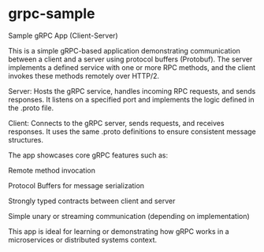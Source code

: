 # grpc-sample
Sample gRPC App (Client-Server)

This is a simple gRPC-based application demonstrating communication between a client and a server using protocol buffers (Protobuf). The server implements a defined service with one or more RPC methods, and the client invokes these methods remotely over HTTP/2.

Server: Hosts the gRPC service, handles incoming RPC requests, and sends responses. It listens on a specified port and implements the logic defined in the .proto file.

Client: Connects to the gRPC server, sends requests, and receives responses. It uses the same .proto definitions to ensure consistent message structures.

The app showcases core gRPC features such as:

Remote method invocation

Protocol Buffers for message serialization

Strongly typed contracts between client and server

Simple unary or streaming communication (depending on implementation)

This app is ideal for learning or demonstrating how gRPC works in a microservices or distributed systems context.
